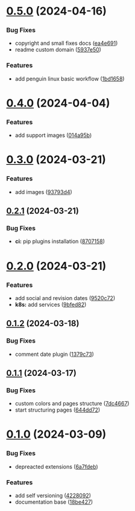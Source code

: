 # [0.5.0](https://github.com/Vitrua/documents/compare/v0.4.0...v0.5.0) (2024-04-16)


### Bug Fixes

* copyright and small fixes docs ([ea4e691](https://github.com/Vitrua/documents/commit/ea4e691c916f2f75da2954be5da2709be21ab588))
* readme custom domain ([5937e50](https://github.com/Vitrua/documents/commit/5937e504ec795c624b7607dd02703c79707c4372))


### Features

* add penguin linux basic workflow ([1bd1658](https://github.com/Vitrua/documents/commit/1bd16587845a4c0e68567a711da2ed857f809340))



# [0.4.0](https://github.com/Vitrua/documents/compare/v0.3.0...v0.4.0) (2024-04-04)


### Features

* add support images ([014a95b](https://github.com/Vitrua/documents/commit/014a95b176e79a3aa5cfbb9e9e087f8c01fe886e))



# [0.3.0](https://github.com/Vitrua/documents/compare/v0.2.1...v0.3.0) (2024-03-21)


### Features

* add images ([93793d4](https://github.com/Vitrua/documents/commit/93793d4e0df410e2dd33ace6a78bf83eff4e9f72))



## [0.2.1](https://github.com/Vitrua/documents/compare/v0.2.0...v0.2.1) (2024-03-21)


### Bug Fixes

* **ci:** pip plugins installation ([8707158](https://github.com/Vitrua/documents/commit/870715892b6c12f94f7392fc5b7ebcd6701e3226))



# [0.2.0](https://github.com/Vitrua/documents/compare/v0.1.2...v0.2.0) (2024-03-21)


### Features

* add social and revision dates ([9520c72](https://github.com/Vitrua/documents/commit/9520c72d7b744c342156162f430c35598f321805))
* **k8s:** add services ([9bfed82](https://github.com/Vitrua/documents/commit/9bfed82851543f66d5b271f47f868f236cf581ff))



## [0.1.2](https://github.com/Vitrua/documents/compare/v0.1.1...v0.1.2) (2024-03-18)


### Bug Fixes

* comment date plugin ([1379c73](https://github.com/Vitrua/documents/commit/1379c739cd929a7c9cc694afaf56fb639d6abfe2))



## [0.1.1](https://github.com/Vitrua/documents/compare/v0.1.0...v0.1.1) (2024-03-17)


### Bug Fixes

* custom colors and pages structure ([7dc4667](https://github.com/Vitrua/documents/commit/7dc4667f5a15e2793a32afc378a800a00a7c39c8))
* start structuring pages ([644dd72](https://github.com/Vitrua/documents/commit/644dd72a5861b43cd42f98639010ca4258ef3f37))



# [0.1.0](https://github.com/Vitrua/documents/compare/18be42789865022ec02258bf4d88aa73096befd0...v0.1.0) (2024-03-09)


### Bug Fixes

* depreacted extensions ([6a7fdeb](https://github.com/Vitrua/documents/commit/6a7fdeb4895509dafcef74940d0bf3f2a1132ade))


### Features

* add self versioning ([4228092](https://github.com/Vitrua/documents/commit/42280925c6b14376bc916c7f84f2304c866643c1))
* documentation base ([18be427](https://github.com/Vitrua/documents/commit/18be42789865022ec02258bf4d88aa73096befd0))



